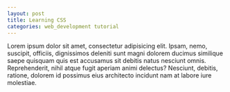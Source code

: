 ```yaml
---
layout: post
title: Learning CSS
categories: web_development tutorial
---
```


Lorem ipsum dolor sit amet, consectetur adipisicing elit. Ipsam, nemo, suscipit, officiis, dignissimos deleniti sunt magni dolorem ducimus similique saepe quisquam quis est accusamus sit debitis natus nesciunt omnis. Reprehenderit, nihil atque fugit aperiam animi delectus? Nesciunt, debitis, ratione, dolorem id possimus eius architecto incidunt nam at labore iure molestiae.